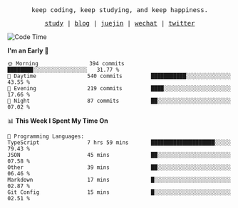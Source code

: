 <p align="center">
  <samp>
    <span>keep coding, keep studying, and keep happiness.</span>
  </samp>
</p>

<p align="center">
  <samp>
    <a href="https://github.com/ouduidui/fe-study">study</a> |
    <a href="https://deweyou.me">blog</a>  |
    <a href="https://juejin.cn/user/4309700183594366">juejin</a> |
    <a href="https://user-images.githubusercontent.com/54696834/165071004-6509e3f2-90c3-448c-9d92-3da42b0c2021.jpeg">wechat</a> |
    <a href="https://twitter.com/ouduidui">twitter</a>
  </samp>
</p>

<!--START_SECTION:waka-->
![Code Time](http://img.shields.io/badge/Code%20Time-3%2C855%20hrs%2019%20mins-blue)

**I'm an Early 🐤** 

```text
🌞 Morning                394 commits         ████████░░░░░░░░░░░░░░░░░   31.77 % 
🌆 Daytime                540 commits         ███████████░░░░░░░░░░░░░░   43.55 % 
🌃 Evening                219 commits         ████░░░░░░░░░░░░░░░░░░░░░   17.66 % 
🌙 Night                  87 commits          ██░░░░░░░░░░░░░░░░░░░░░░░   07.02 % 
```


📊 **This Week I Spent My Time On** 

```text
💬 Programming Languages: 
TypeScript               7 hrs 59 mins       ████████████████████░░░░░   79.43 % 
JSON                     45 mins             ██░░░░░░░░░░░░░░░░░░░░░░░   07.58 % 
Other                    39 mins             ██░░░░░░░░░░░░░░░░░░░░░░░   06.46 % 
Markdown                 17 mins             █░░░░░░░░░░░░░░░░░░░░░░░░   02.87 % 
Git Config               15 mins             █░░░░░░░░░░░░░░░░░░░░░░░░   02.51 % 
```


<!--END_SECTION:waka-->
